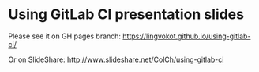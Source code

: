 # Using GitLab CI presentation slides

Please see it on GH pages branch: https://lingvokot.github.io/using-gitlab-ci/

Or on SlideShare: http://www.slideshare.net/ColCh/using-gitlab-ci
